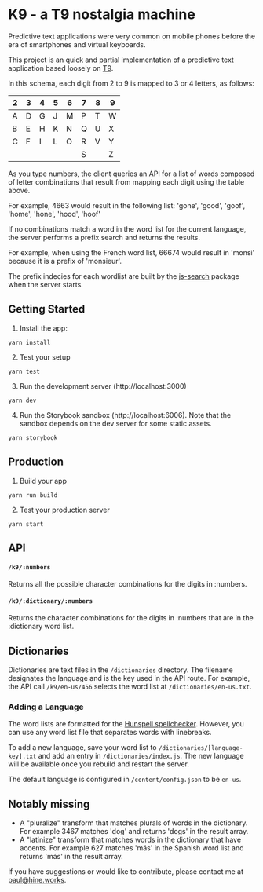 K9 - a T9 nostalgia machine
===========================

Predictive text applications were very common on mobile phones before
the era of smartphones and virtual keyboards.

This project is an quick and partial implementation of a predictive text application
based loosely on [T9](https://en.wikipedia.org/wiki/T9_%28predictive_text%29).

In this schema, each digit from 2 to 9 is mapped to 3 or 4 letters, as follows:

| 2 | 3 | 4 | 5 | 6 | 7 | 8 | 9 |
| - | - | - | - | - | - | - | - |
| A | D | G | J | M | P | T | W |
| B | E | H | K | N | Q | U | X |
| C | F | I | L | O | R | V | Y |
|   |   |   |   |   | S |   | Z |

As you type numbers, the client queries an API for a list of words composed of letter combinations that result from mapping each digit using the table above.

For example, 4663 would result in the following list: 'gone', 'good', 'goof', 'home', 'hone', 'hood', 'hoof'

If no combinations match a word in the word list for the current language, the server performs a prefix search and returns the results.

For example, when using the French word list, 66674 would result in 'monsi' because it is a prefix of 'monsieur'.

The prefix indecies for each wordlist are built by the [js-search](https://github.com/bvaughn/js-search) package when the server starts.

Getting Started
---------------
1. Install the app:
```
yarn install
```
2. Test your setup
```
yarn test
```
3. Run the development server (http://localhost:3000)
```
yarn dev
```
4. Run the Storybook sandbox (http://localhost:6006). Note that the sandbox depends on the dev server for some static assets.
```
yarn storybook
```

Production
----------
1. Build your app
```
yarn run build
```
2. Test your production server
```
yarn start
```

API
---
#### `/k9/:numbers`
Returns all the possible character combinations for the digits in :numbers.

#### `/k9/:dictionary/:numbers`
Returns the character combinations for the digits in :numbers that are in the :dictionary word list.

Dictionaries
------------------------------
Dictionaries are text files in the `/dictionaries` directory. The filename designates the language and is the key used in the API route. For example, the API call `/k9/en-us/456` selects the word list at `/dictionaries/en-us.txt`.

### Adding a Language
The word lists are formatted for the [Hunspell spellchecker](http://hunspell.github.io/). However, you can use any word list file that separates words with linebreaks.

To add a new language, save your word list to `/dictionaries/[language-key].txt` and add an entry in `/dictionaries/index.js`. The new language will be available once you rebuild and restart the server.

The default language is configured in `/content/config.json` to be `en-us`.

Notably missing
------------------------------
- A "pluralize" transform that matches plurals of words in the dictionary. For example 3467 matches 'dog' and returns 'dogs' in the result array.
- A "latinize" transform that matches words in the dictionary that have accents. For example 627 matches 'más' in the Spanish word list and returns 'más' in the result array.

If you have suggestions or would like to contribute, please contact me at paul@hine.works.

